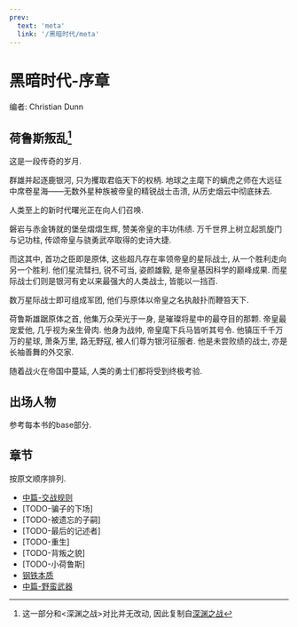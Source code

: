 ```yaml
---
prev:
  text: 'meta'
  link: '/黑暗时代/meta'
---
```


# 黑暗时代-序章

编者: Christian Dunn

## 荷鲁斯叛乱[^1]

这是一段传奇的岁月.

群雄并起逐鹿银河, 只为攫取君临天下的权柄. 地球之主麾下的螭虎之师在大远征中席卷星海——无数外星种族被帝皇的精锐战士击溃, 从历史烟云中彻底抹去.

人类至上的新时代曙光正在向人们召唤.

磐岩与赤金铸就的堡垒熠熠生辉, 赞美帝皇的丰功伟绩. 万千世界上树立起凯旋门与记功柱, 传颂帝皇与骁勇武卒取得的史诗大捷.

而这其中, 首功之臣即是原体, 这些超凡存在率领帝皇的星际战士, 从一个胜利走向另一个胜利. 他们星流彗扫, 锐不可当, 姿颜雄毅, 是帝皇基因科学的巅峰成果. 而星际战士们则是银河有史以来最强大的人类战士, 皆能以一挡百.

数万星际战士即可组成军团, 他们与原体以帝皇之名执敲扑而鞭笞天下.

荷鲁斯雄踞原体之首, 他集万众荣光于一身, 是璀璨将星中的最夺目的那颗. 帝皇最宠爱他, 几乎视为亲生骨肉. 他身为战帅, 帝皇麾下兵马皆听其号令. 他镇压千千万万的星球, 萧条万里, 路无野寇, 被人们尊为银河征服者. 他是未尝败绩的战士, 亦是长袖善舞的外交家.

随着战火在帝国中蔓延, 人类的勇士们都将受到终极考验.

## 出场人物

参考每本书的base部分.

## 章节

按原文顺序排列.

+ [中篇-交战规则](/黑暗时代/交战规则/meta)
+ [TODO-骗子的下场]
+ [TODO-被遗忘的子嗣]
+ [TODO-最后的记述者]
+ [TODO-重生]
+ [TODO-背叛之貌]
+ [TODO-小荷鲁斯]
+ [钢铁本质](/黑暗时代/钢铁本质/meta)
+ [中篇-野蛮武器](/黑暗时代/野蛮武器/meta)

[^1]: 这一部分和<深渊之战>对比并无改动, 因此复制自[深渊之战](/深渊之战/base)
